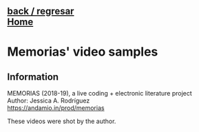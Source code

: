 [back / regresar](../README.md)  
[Home](../../README.md)  
------------------------------------------------------------------------------- 

# Memorias' video samples

## Information <br/>

MEMORIAS (2018-19), a live coding + electronic literature project <br/>
Author: Jessica A. Rodríguez <br/>
https://andamio.in/prod/memorias <br/>

These videos were shot by the author.
